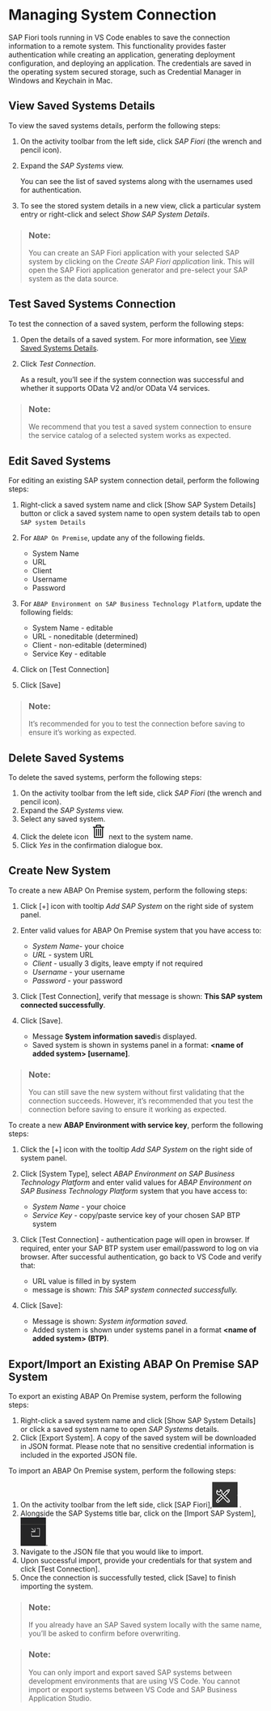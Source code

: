 <!-- loio78a82b6852ce4061ba0825afdb79cda6 -->

# Managing System Connection

SAP Fiori tools running in VS Code enables to save the connection information to a remote system. This functionality provides faster authentication while creating an application, generating deployment configuration, and deploying an application. The credentials are saved in the operating system secured storage, such as Credential Manager in Windows and Keychain in Mac.



<a name="loio78a82b6852ce4061ba0825afdb79cda6__section_jv1_xgh_3qb"/>

## View Saved Systems Details

To view the saved systems details, perform the following steps:

1.  On the activity toolbar from the left side, click *SAP Fiori* \(the wrench and pencil icon\).
2.  Expand the *SAP Systems* view.

    You can see the list of saved systems along with the usernames used for authentication.

3.  To see the stored system details in a new view, click a particular system entry or right-click and select *Show SAP System Details*.

> ### Note:  
> You can create an SAP Fiori application with your selected SAP system by clicking on the *Create SAP Fiori application* link. This will open the SAP Fiori application generator and pre-select your SAP system as the data source.



<a name="loio78a82b6852ce4061ba0825afdb79cda6__section_mrq_tbr_2rb"/>

## Test Saved Systems Connection

To test the connection of a saved system, perform the following steps:

1.  Open the details of a saved system. For more information, see [View Saved Systems Details](managing-system-connection-78a82b6.md#loio78a82b6852ce4061ba0825afdb79cda6__section_jv1_xgh_3qb).
2.  Click *Test Connection*.

    As a result, you’ll see if the system connection was successful and whether it supports OData V2 and/or OData V4 services.


> ### Note:  
> We recommend that you test a saved system connection to ensure the service catalog of a selected system works as expected.



<a name="loio78a82b6852ce4061ba0825afdb79cda6__section_v2b_wpy_lqb"/>

## Edit Saved Systems

For editing an existing SAP system connection detail, perform the following steps:

1.  Right-click a saved system name and click [Show SAP System Details\] button or click a saved system name to open system details tab to open `SAP system Details`
2.  For `ABAP On Premise`, update any of the following fields.
    -   System Name
    -   URL
    -   Client
    -   Username
    -   Password

3.  For `ABAP Environment on SAP Business Technology Platform`, update the following fields:
    -   System Name - editable
    -   URL - noneditable \(determined\)
    -   Client - non-editable \(determined\)
    -   Service Key - editable

4.  Click on [Test Connection\]
5.  Click [Save\]

> ### Note:  
> It’s recommended for you to test the connection before saving to ensure it’s working as expected.



<a name="loio78a82b6852ce4061ba0825afdb79cda6__section_hr1_zhh_3qb"/>

## Delete Saved Systems

To delete the saved systems, perform the following steps:

1.  On the activity toolbar from the left side, click *SAP Fiori* \(the wrench and pencil icon\).
2.  Expand the *SAP Systems* view.
3.  Select any saved system.
4.  Click the delete icon ![](images/Delete_icon_VS_Code_86e90a9.png) next to the system name.
5.  Click *Yes* in the confirmation dialogue box.



<a name="loio78a82b6852ce4061ba0825afdb79cda6__section_cn1_1lh_3qb"/>

## Create New System

To create a new ABAP On Premise system, perform the following steps:

1.  Click [\+\] icon with tooltip *Add SAP System* on the right side of system panel.
2.  Enter valid values for ABAP On Premise system that you have access to:
    -   *System Name*- your choice
    -   *URL* - system URL
    -   *Client* - usually 3 digits, leave empty if not required
    -   *Username* - your username
    -   *Password* - your password

3.  Click [Test Connection\], verify that message is shown: **This SAP system connected successfully**.
4.  Click [Save\].
    -   Message **System information saved**is displayed.
    -   Saved system is shown in systems panel in a format: **<name of added system\> \[username\]**.


> ### Note:  
> You can still save the new system without first validating that the connection succeeds. However, it’s recommended that you test the connection before saving to ensure it working as expected.

To create a new **ABAP Environment with service key**, perform the following steps:

1.  Click the [\+\] icon with the tooltip *Add SAP System* on the right side of system panel.
2.  Click [System Type\], select *ABAP Environment on SAP Business Technology Platform* and enter valid values for *ABAP Environment on SAP Business Technology Platform* system that you have access to:
    -   *System Name* - your choice
    -   *Service Key* - copy/paste service key of your chosen SAP BTP system

3.  Click [Test Connection\] - authentication page will open in browser. If required, enter your SAP BTP system user email/password to log on via browser. After successful authentication, go back to VS Code and verify that:
    -   URL value is filled in by system
    -   message is shown: *This SAP system connected successfully.*

4.  Click [Save\]:
    -   Message is shown: *System information saved.*
    -   Added system is shown under systems panel in a format **<name of added system\> \(BTP\)**.




<a name="loio78a82b6852ce4061ba0825afdb79cda6__section_jxl_rtf_c5b"/>

## Export/Import an Existing ABAP On Premise SAP System

To export an existing ABAP On Premise system, perform the following steps:

1.  Right-click a saved system name and click [Show SAP System Details\] or click a saved system name to open *SAP Systems* details.
2.  Click [Export System\]. A copy of the saved system will be downloaded in JSON format. Please note that no sensitive credential information is included in the exported JSON file.

To import an ABAP On Premise system, perform the following steps:

1.  On the activity toolbar from the left side, click [SAP Fiori\],![Wrench/Pencil icon](images/SAP_Fiori_tools_Wrench_Pencil_9d6b0f8.png) .
2.  Alongside the SAP Systems title bar, click on the [Import SAP System\], ![](images/Fiori_tools_Saved_Systems_9dce22e.png).
3.  Navigate to the JSON file that you would like to import.
4.  Upon successful import, provide your credentials for that system and click [Test Connection\].
5.  Once the connection is successfully tested, click [Save\] to finish importing the system.

> ### Note:  
> If you already have an SAP Saved system locally with the same name, you’ll be asked to confirm before overwriting.

> ### Note:  
> You can only import and export saved SAP systems between development environments that are using VS Code. You cannot import or export systems between VS Code and SAP Business Application Studio.


